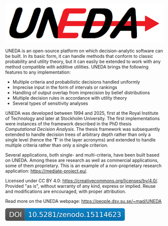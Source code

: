 ![](Docs/UNEDA.png)

UNEDA is an open-source platform on which decision-analytic software can be built. In its basic form, it can handle methods that conform to classic probability and utility theory, but it can easily be extended to work with any method compatible with additive utilities. UNEDA brings the following features to any implementation:

+	Multiple criteria and probabilistic decisions handled uniformly
+	Imprecise input in the form of intervals or rankings
+	Handling of output overlap from imprecision by belief distributions
+	Multiple decision rules in accordance with utility theory
+	Several types of sensitivity analyses

UNEDA was developed between 1994 and 2025, first at the Royal Institute of Technology and later at Stockholm University. The first implementations were instances of the framework described in the PhD thesis _Computational Decision Analysis_.  The thesis framework was subsequently extended to handle decision trees of arbitrary depth rather than only a single level (hence the ‘**T**’ in the layer acronyms) and extended to handle multiple criteria rather than only a single criterion.

Several applications, both single- and multi-criteria, have been built based on UNEDA. Among these are research as well as commercial applications, some of them proprietary. This is an example of a non-proprietary research application: https://mediate-project.eu/.

Licensed under CC BY 4.0: https://creativecommons.org/licenses/by/4.0/.
Provided "as is", without warranty of any kind, express or implied.
Reuse and modifications are encouraged, with proper attribution.

Read more on the UNEDA webpage: https://people.dsv.su.se/~mad/UNEDA

![](Docs/zenodo.15114623.svg)
